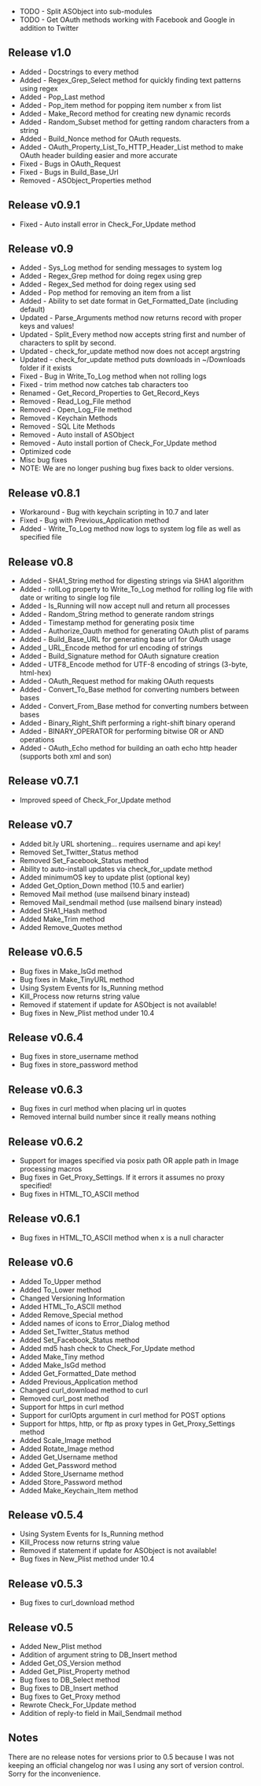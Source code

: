 * TODO - Split ASObject into sub-modules
* TODO - Get OAuth methods working with Facebook and Google in addition to Twitter

## Release v1.0

* Added - Docstrings to every method
* Added - Regex_Grep_Select method for quickly finding text patterns using regex
* Added - Pop_Last method
* Added - Pop_item method for popping item number x from list
* Added - Make_Record method for creating new dynamic records
* Added - Random_Subset method for getting random characters from a string
* Added - Build_Nonce method for OAuth requests.
* Added - OAuth_Property_List_To_HTTP_Header_List method to make OAuth header building easier and more accurate
* Fixed - Bugs in OAuth_Request
* Fixed - Bugs in Build_Base_Url
* Removed - ASObject_Properties method

## Release v0.9.1

* Fixed - Auto install error in Check_For_Update method

## Release v0.9

* Added - Sys_Log method for sending messages to system log
* Added - Regex_Grep method for doing regex using grep
* Added - Regex_Sed method for doing regex using sed
* Added - Pop method for removing an item from a list
* Added - Ability to set date format in Get_Formatted_Date (including default)
* Updated - Parse_Arguments method now returns record with proper keys and values!
* Updated - Split_Every method now accepts string first and number of characters to split by second.
* Updated - check_for_update method now does not accept argstring
* Updated - check_for_update method puts downloads in ~/Downloads folder if it exists
* Fixed - Bug in Write_To_Log method when not rolling logs
* Fixed - trim method now catches tab characters too
* Renamed - Get_Record_Properties to Get_Record_Keys
* Removed - Read_Log_File method
* Removed - Open_Log_File method
* Removed - Keychain Methods
* Removed - SQL Lite Methods
* Removed - Auto install of ASObject
* Removed - Auto install portion of Check_For_Update method
* Optimized code
* Misc bug fixes
* NOTE: We are no longer pushing bug fixes back to older versions.

## Release v0.8.1

* Workaround - Bug with keychain scripting in 10.7 and later
* Fixed - Bug with Previous_Application method
* Added - Write_To_Log method now logs to system log file as well as specified file

## Release v0.8

* Added - SHA1_String method for digesting strings via SHA1 algorithm
* Added - rollLog property to Write_To_Log method for rolling log file with date or writing to single log file
* Added - Is_Running will now accept null and return all processes
* Added - Random_String method to generate random strings
* Added - Timestamp method for generating posix time
* Added - Authorize_Oauth method for generating OAuth plist of params
* Added - Build_Base_URL for generating base url for OAuth usage
* Added _ URL_Encode method for url encoding of strings
* Added - Build_Signature method for OAuth signature creation
* Added - UTF8_Encode method for UTF-8 encoding of strings (3-byte, html-hex)
* Added - OAuth_Request method for making OAuth requests
* Added - Convert_To_Base method for converting numbers between bases
* Added - Convert_From_Base method for converting numbers between bases
* Added - Binary_Right_Shift performing a right-shift binary operand
* Added - BINARY_OPERATOR for performing bitwise OR or AND operations
* Added - OAuth_Echo method for building an oath echo http header (supports both xml and son)

## Release v0.7.1

* Improved speed of Check_For_Update method

## Release v0.7

* Added bit.ly URL shortening... requires username and api key!
* Removed Set_Twitter_Status method
* Removed Set_Facebook_Status method
* Ability to auto-install updates via check_for_update method
* Added minimumOS key to update plist (optional key)
* Added Get_Option_Down method (10.5 and earlier)
* Removed Mail method (use mailsend binary instead)
* Removed Mail_sendmail method (use mailsend binary instead)
* Added SHA1_Hash method
* Added Make_Trim method
* Added Remove_Quotes method

## Release v0.6.5

* Bug fixes in Make_IsGd method
* Bug fixes in Make_TinyURL method
* Using System Events for Is_Running method
* Kill_Process now returns string value
* Removed if statement if update for ASObject is not available!
* Bug fixes in New_Plist method under 10.4

## Release v0.6.4

* Bug fixes in store_username method
* Bug fixes in store_password method

## Release v0.6.3

* Bug fixes in curl method when placing url in quotes
* Removed internal build number since it really means nothing

## Release v0.6.2

* Support for images specified via posix path OR apple path in Image processing macros
* Bug fixes in Get_Proxy_Settings. If it errors it assumes no proxy specified!
* Bug fixes in HTML_TO_ASCII method

## Release v0.6.1

* Bug fixes in HTML_TO_ASCII method when x is a null character

## Release v0.6

* Added To_Upper method
* Added To_Lower method
* Changed Versioning Information
* Added HTML_To_ASCII method
* Added Remove_Special method
* Added names of icons to Error_Dialog method
* Added Set_Twitter_Status method
* Added Set_Facebook_Status method
* Added md5 hash check to Check_For_Update method
* Added Make_Tiny method
* Added Make_IsGd method
* Added Get_Formatted_Date method
* Added Previous_Application method
* Changed curl_download method to curl
* Removed curl_post method
* Support for https in curl method
* Support for curlOpts argument in curl method for POST options
* Support for https, http, or ftp as proxy types in Get_Proxy_Settings method
* Added Scale_Image method
* Added Rotate_Image method
* Added Get_Username method
* Added Get_Password method
* Added Store_Username method
* Added Store_Password method
* Added Make_Keychain_Item method

## Release v0.5.4

* Using System Events for Is_Running method
* Kill_Process now returns string value
* Removed if statement if update for ASObject is not available!
* Bug fixes in New_Plist method under 10.4

## Release v0.5.3

* Bug fixes to curl_download method

## Release v0.5

* Added New_Plist method
* Addition of argument string to DB_Insert method
* Added Get_OS_Version method
* Added Get_Plist_Property method
* Bug fixes to DB_Select method
* Bug fixes to DB_Insert method
* Bug fixes to Get_Proxy method
* Rewrote Check_For_Update method
* Addition of reply-to field in Mail_Sendmail method

## Notes
There are no release notes for versions prior to 0.5 because I was not keeping an official changelog nor was I using any
sort of version control.  Sorry for the inconvenience.
